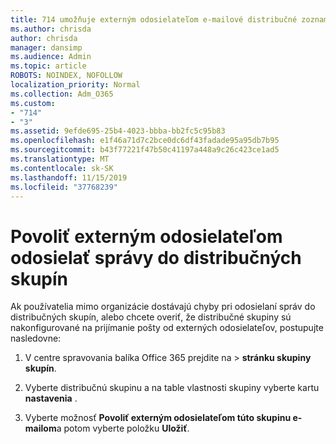 ```yaml
---
title: 714 umožňuje externým odosielateľom e-mailové distribučné zoznamy
ms.author: chrisda
author: chrisda
manager: dansimp
ms.audience: Admin
ms.topic: article
ROBOTS: NOINDEX, NOFOLLOW
localization_priority: Normal
ms.collection: Adm_O365
ms.custom:
- "714"
- "3"
ms.assetid: 9efde695-25b4-4023-bbba-bb2fc5c95b83
ms.openlocfilehash: e1f46a71d7c2bce0dc6df43fadade95a95db7b95
ms.sourcegitcommit: b43f77221f47b50c41197a448a9c26c423ce1ad5
ms.translationtype: MT
ms.contentlocale: sk-SK
ms.lasthandoff: 11/15/2019
ms.locfileid: "37768239"
---
```

# <a name="allow-external-senders-to-send-messages-to-distribution-groups"></a>Povoliť externým odosielateľom odosielať správy do distribučných skupín

Ak používatelia mimo organizácie dostávajú chyby pri odosielaní správ do distribučných skupín, alebo chcete overiť, že distribučné skupiny sú nakonfigurované na prijímanie pošty od externých odosielateľov, postupujte nasledovne:

1. V centre spravovania balíka Office 365 prejdite na[](https://portal.office.com/adminportal/home#/groups)  >  **stránku skupiny skupín**.  

2. Vyberte distribučnú skupinu a na table vlastnosti skupiny vyberte kartu **nastavenia** .

3. Vyberte možnosť **Povoliť externým odosielateľom túto skupinu e-mailom**a potom vyberte položku **Uložiť**.
